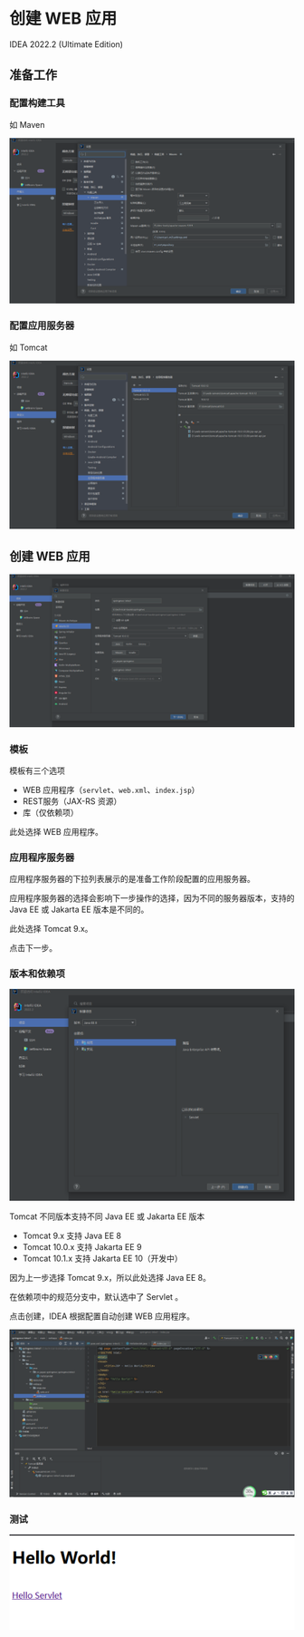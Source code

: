 # 创建 WEB 应用

IDEA 2022.2 (Ultimate Edition)

## 准备工作

### 配置构建工具

如 Maven

![在 IDEA 中配置构建工具 Maven](images\IDEA中配置构建工具Maven.png)

### 配置应用服务器

如 Tomcat

![在 IDEA 中配置应用服务器 Tomcat](images\IDEA中配置应用服务器Tomcat.png)

## 创建 WEB 应用

![在 IDEA 中创建 WEB 应用](images\IDEA中创建WEB应用.png)

### 模板

模板有三个选项

* WEB 应用程序（`servlet`、`web.xml`、`index.jsp`）
* REST服务（JAX-RS 资源）
* 库（仅依赖项）

此处选择 WEB 应用程序。

### 应用程序服务器

应用程序服务器的下拉列表展示的是准备工作阶段配置的应用服务器。

应用程序服务器的选择会影响下一步操作的选择，因为不同的服务器版本，支持的 Java EE 或 Jakarta EE 版本是不同的。

此处选择 Tomcat 9.x。

点击下一步。

### 版本和依赖项

![选择版本和依赖项](images\IDEA中创建WEB应用-选择版本.png)

Tomcat 不同版本支持不同 Java EE 或 Jakarta EE 版本

* Tomcat 9.x 支持 Java EE 8
* Tomcat 10.0.x 支持 Jakarta EE 9
* Tomcat 10.1.x 支持 Jakarta EE 10（开发中）

因为上一步选择 Tomcat 9.x，所以此处选择 Java EE 8。

在依赖项中的规范分支中，默认选中了 Servlet 。

点击创建，IDEA 根据配置自动创建 WEB 应用程序。

![结果](images\IDEA中创建WEB应用-结果.png)

### 测试

![测试](images\IDEA中创建WEB应用-测试.png)